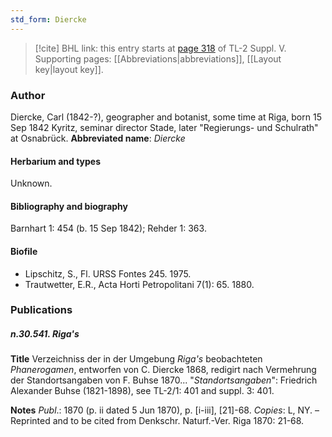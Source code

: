```yaml
---
std_form: Diercke
---
```


> [!cite] BHL link: this entry starts at [page 318](https://www.biodiversitylibrary.org/page/33259364) of TL-2 Suppl. V.
> Supporting pages: [[Abbreviations|abbreviations]], [[Layout key|layout key]].

### Author

Diercke, Carl (1842-?), geographer and botanist, some time at Riga, born 15 Sep 1842 Kyritz, seminar director Stade, later "Regierungs- und Schulrath" at Osnabrück. 
**Abbreviated name**: *Diercke*

#### Herbarium and types

Unknown.

#### Bibliography and biography

Barnhart 1: 454 (b. 15 Sep 1842); Rehder 1: 363.

#### Biofile

- Lipschitz, S., Fl. URSS Fontes 245. 1975.
- Trautwetter, E.R., Acta Horti Petropolitani 7(1): 65. 1880.

### Publications

##### n.30.541. Riga's

**Title**
Verzeichniss der in der Umgebung *Riga's* beobachteten *Phanerogamen*, entworfen von C. Diercke 1868, redigirt nach Vermehrung der Standortsangaben von F. Buhse 1870... "*Standortsangaben*": Friedrich Alexander Buhse (1821-1898), see TL-2/1: 401 and suppl. 3: 401.

**Notes**
*Publ*.: 1870 (p. ii dated 5 Jun 1870), p. \[i-iii\], \[21\]-68. *Copies*: L, NY. – Reprinted and to be cited from Denkschr. Naturf.-Ver. Riga 1870: 21-68.

